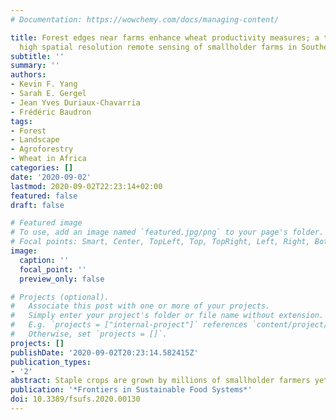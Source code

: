 ```yaml
---
# Documentation: https://wowchemy.com/docs/managing-content/

title: Forest edges near farms enhance wheat productivity measures; a test using
  high spatial resolution remote sensing of smallholder farms in Southern Ethiopia
subtitle: ''
summary: ''
authors:
- Kevin F. Yang
- Sarah E. Gergel
- Jean Yves Duriaux-Chavarria
- Frédéric Baudron
tags:
- Forest
- Landscape
- Agroforestry
- Wheat in Africa
categories: []
date: '2020-09-02'
lastmod: 2020-09-02T22:23:14+02:00
featured: false
draft: false

# Featured image
# To use, add an image named `featured.jpg/png` to your page's folder.
# Focal points: Smart, Center, TopLeft, Top, TopRight, Left, Right, BottomLeft, Bottom, BottomRight.
image:
  caption: ''
  focal_point: ''
  preview_only: false

# Projects (optional).
#   Associate this post with one or more of your projects.
#   Simply enter your project's folder or file name without extension.
#   E.g. `projects = ["internal-project"]` references `content/project/deep-learning/index.md`.
#   Otherwise, set `projects = []`.
projects: []
publishDate: '2020-09-02T20:23:14.582415Z'
publication_types:
- '2'
abstract: Staple crops are grown by millions of smallholder farmers yet estimating field-level yields over broad regions can be challenging. Furthermore, agricultural productivity can be impacted by nearby forests and trees. In an agricultural-forest mosaic in Southern Ethiopia, we used remote sensing imagery to identify and differentiate among dominant crops and assess the impact of nearby forest patches on wheat productivity. Using a suite of vegetation indices (VIs) derived from high spatial resolution (5-10 m) satellite imagery as a proxy for wheat productivity, we determined whether VIs were enhanced or suppressed with increasing distance to forest. We found that 5-10 m resolution satellite imagery was sufficient for identifying and differentiating among field boundaries and dominant crops, however, imagery from higher spatial resolution satellites would see increased benefits in accuracy. VIs increased by as much as 5% in areas of the fields within 30 m of forest edges compared to fields further from forests. Our results highlight potential benefits of a landscape approach for enhancing smallholder agricultural productivity in Southern Ethiopia. High spatial resolution imagery is a cost-effective method to map and identify promising landscape approaches in agricultural-forest mosaics dominated by smallholder farms. Thus, a landscape perspective aided by remote-sensing can provide a straightforward and cost-effective way to monitor crop productivity and track changes in agricultural productivity due to forest fragmentation and/or restoration. A landscape approach to achieving food security goals, particularly within the context of climate considerations, and should play a more prominent role in planning forest conservation and restoration.
publication: '*Frontiers in Sustainable Food Systems*'
doi: 10.3389/fsufs.2020.00130
---
```

